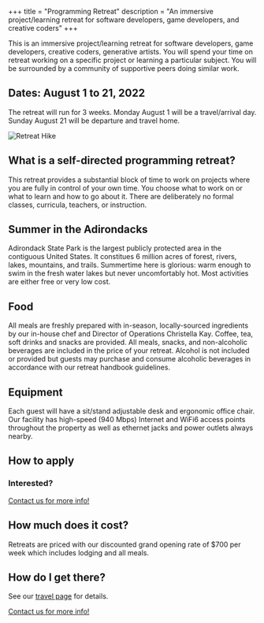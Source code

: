 +++
title = "Programming Retreat"
description = "An immersive project/learning retreat for software developers, game developers, and creative coders"
+++

This is an immersive project/learning retreat for software developers, game developers, creative coders, generative artists. You will spend your time on retreat working on a specific project or learning a particular subject. You will be surrounded by a community of supportive peers doing similar work.

## Dates: August 1 to 21, 2022

The retreat will run for 3 weeks. Monday August 1 will be a travel/arrival day. Sunday August 21 will be departure and travel home.

<img src="/images/gallery/retreat0-hike.jpg" alt="Retreat Hike">

## What is a self-directed programming retreat?

This retreat provides a substantial block of time to work on projects where you are fully in control of your own time. You choose what to work on or what to learn and how to go about it. There are deliberately no formal classes, curricula, teachers, or instruction.

## Summer in the Adirondacks

Adirondack State Park is the largest publicly protected area in the contiguous United States. It constitues 6 million acres of forest, rivers, lakes, mountains, and trails. Summertime here is glorious: warm enough to swim in the fresh water lakes but never uncomfortably hot. Most activities are either free or very low cost.

## Food

All meals are freshly prepared with in-season, locally-sourced ingredients by our in-house chef and Director of Operations Christella Kay. Coffee, tea, soft drinks and snacks are provided. All meals, snacks, and non-alcoholic beverages are included in the price of your retreat. Alcohol is not included or provided but guests may purchase and consume alcoholic beverages in accordance with our retreat handbook guidelines.

## Equipment

Each guest will have a sit/stand adjustable desk and ergonomic office chair. Our facility has high-speed (940 Mbps) Internet and WiFi6 access points throughout the property as well as ethernet jacks and power outlets always nearby.

## How to apply

### Interested?

<a class="brand-button" href="https://us14.list-manage.com/contact-form?u=a54483dfc73731ced2ff35a04&form_id=33ffae0ec11579cdc44c4f30cb839689">Contact us for more info!</a>

## How much does it cost?

Retreats are priced with our discounted grand opening rate of $700 per week which includes lodging and all meals.

## How do I get there?

See our [travel page](/travel) for details.

<a class="brand-button" href="https://us14.list-manage.com/contact-form?u=a54483dfc73731ced2ff35a04&form_id=33ffae0ec11579cdc44c4f30cb839689">Contact us for more info!</a>

